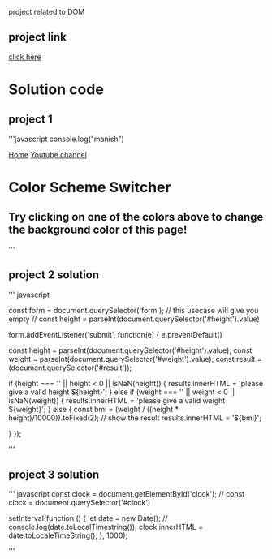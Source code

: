 project related to DOM
## project link
[click here](https://stackblitz.com/edit/dom-project-chaiaurcode?file=index.html)

# Solution code

## project 1

'''javascript
console.log("manish")
<!DOCTYPE html>
<html lang="en">
  <head>
    <meta charset="UTF-8" />
    <meta name="viewport" content="width=device-width, initial-scale=1.0" />
    <meta http-equiv="X-UA-Compatible" content="ie=edge" />
    <link rel="stylesheet" href="style.css" />
    <link rel="stylesheet" href="../styles.css" />
    <title>JavaScript Background Color Switcher</title>
  </head>
  <body>
    <nav>
      <a href="/" aria-current="page">Home</a>
      <a target="_blank" href="https://www.youtube.com/@chaiaurcode"
        >Youtube channel</a
      >
    </nav>
    <div class="canvas">
      <!-- <a
        style="
          background-color: #fff;
          padding: 10px 30px;
          border-radius: 8px;
          color: #212121;
          text-decoration: none;
          border: 2px solid #212121;
        "
        href="../index.html"
        >Back to Home Page</a
      > -->
      <h1>Color Scheme Switcher</h1>
      <span class="button" id="grey"></span>
      <span class="button" id="white"></span>
      <span class="button" id="blue"></span>
      <span class="button" id="yellow"></span>
      <h2>
        Try clicking on one of the colors above
        <span>to change the background color of this page!</span>
      </h2>
    </div>
    <script src="chaiaurcode.js"></script>
  </body>
</html>

'''
## project 2 solution 


''' javascript

const form = document.querySelector('form');
// this usecase will give you empty
// const height = parseInt(document.querySelector('#height').value)

form.addEventListener('submit', function(e) {
  e.preventDefault()
  
  const height = parseInt(document.querySelector('#height').value);
  const weight = parseInt(document.querySelector('#weight').value);
  const result = (document.querySelector('#result'));

  if (height === '' || height < 0 || isNaN(height)) {
    results.innerHTML = 'please give a valid height ${height}';
  } else if (weight === '' || weight < 0 || isNaN(weight)) {
    results.innerHTML = 'please give a valid weight ${weight}';
  } else {
    const bmi = (weight / ((height * height)/10000)).toFixed(2);
    // show the result
    results.innerHTML = '<span>${bmi}</span>';

  }
});

'''


## project 3 solution
''' javascript
const clock = document.getElementById('clock');
// const clock = document.querySelector('#clock')

setInterval(function () {
  let date = new Date();
  // console.log(date.toLocalTimestring());
  clock.innerHTML = date.toLocaleTimeString();
  }, 1000);

'''





